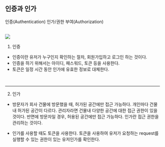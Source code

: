 ## 인증과 인가

인증(Authentication)
인가/권한 부여(Authorization)

<br>

<img src = "https://www.okta.com/sites/default/files/styles/1640w_scaled/public/media/image/2020-10/Authentication_vs_Authorization.png?itok=uBFRCfww">

<br>

1. 인증
- 인증이란 유저가 누구인지 확인하는 절차, 회원가입하고 로그인 하는 것이다.
- 인증을 하기 위해서는 아이디, 패스워드, 토큰 등을 사용한다.
- 토큰은 일정 시간 동안 인가에 유효한 정보로 대체한다.

<br>

---

2. 인가
- 방문자가 회사 건물에 방문했을 때, 허가된 공간에만 접근 가능하다. 개인마다 건물내 허가된 공간이 다르다. 관리자라면 건물내 다양한 공간에 대한 접근 권한이 있을 것이다. 반면에 방문자일 경우, 허용된 공간에만 접근 가능하다. 인가란 접근 권한을 관리하는 것이다.

- 인가를 사용할 때도 토큰을 사용한다. 토큰을 사용하여 유저가 요청하는 request를 실행할 수 있는 권한이 있는 유저인가를 확인한다.